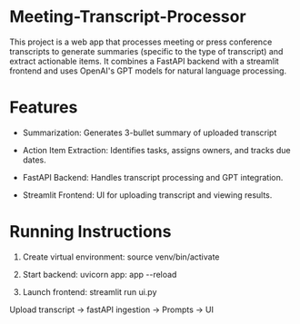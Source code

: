 # Meeting-Transcript-Processor

This project is a web app that processes meeting or press conference transcripts to generate summaries (specific to the type of transcript) and extract actionable items. It combines a FastAPI backend with a streamlit frontend and uses OpenAI's GPT models for natural language processing.

# Features

- Summarization: Generates 3-bullet summary of uploaded transcript
- Action Item Extraction: Identifies tasks, assigns owners, and tracks due dates. 

- FastAPI Backend: Handles transcript processing and GPT integration. 
- Streamlit Frontend: UI for uploading transcript and viewing results. 

# Running Instructions

1. Create virtual environment: source venv/bin/activate

2. Start backend: uvicorn app: app --reload

3. Launch frontend: streamlit run ui.py



Upload transcript -> fastAPI ingestion -> Prompts -> UI 
